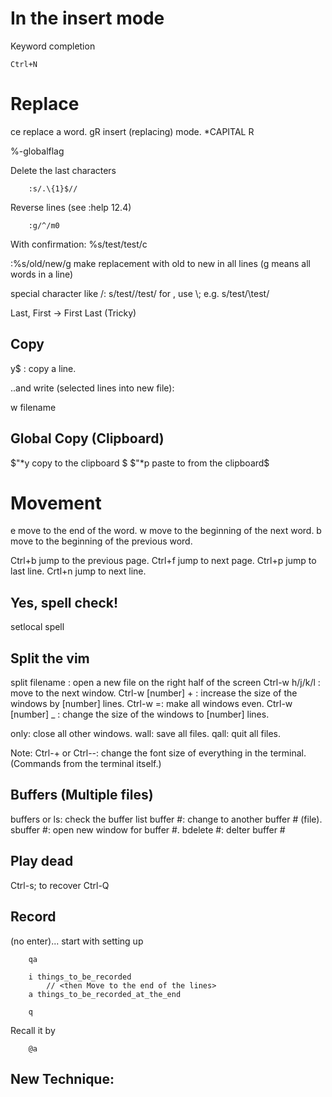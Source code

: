 # In the insert mode

Keyword completion

	Ctrl+N

# Replace
ce replace a word.
gR insert (replacing) mode. *CAPITAL R

%-globalflag

Delete the last characters

		:s/.\{1}$//
		
 Reverse lines (see :help 12.4)
 
 		:g/^/m0
 		
With confirmation: %s/test/test/c

:%s/old/new/g make replacement with old to new in all lines (g means all words in a line)

special character like /: s/test/\/test/
for \, use \\; e.g. s/test/\\test/

Last, First -> First Last (Tricky)
$$%s/\([^,]*\), \(.*\)/\2 \1/$$

## Copy
y$ : copy a line.

..and write (selected lines into new file):

w filename

## Global Copy (Clipboard)
$"*y copy to the clipboard $
$"*p paste to from the clipboard$


# Movement
e move to the end of the word.
w move to the beginning of the next word.
b move to the beginning of the previous word.


Ctrl+b jump to the previous page.
Ctrl+f jump to next page.
Ctrl+p jump to last line.
Crtl+n jump to next line.

## Yes, spell check!
setlocal spell


## Split the vim

split filename : open a new file on the right half of the screen
Ctrl-w h/j/k/l : move to the next window.
Ctrl-w [number] + : increase the size of the windows by [number] lines.
Ctrl-w =: make all windows even.
Ctrl-w [number] _ : change the size of the windows to [number] lines.

only: close all other windows.
wall: save all files.
qall: quit all files.

Note: Ctrl-+ or Ctrl--: change the font size of everything in the terminal. (Commands from the terminal itself.)

## Buffers (Multiple files)
buffers or ls: check the buffer list
buffer #: change to another buffer # (file).
sbuffer #: open new window for buffer #.
bdelete #: delter buffer #

## Play dead
Ctrl-s; to recover Ctrl-Q

## Record
(no enter)... start with setting up
		
		qa
		
		i things_to_be_recorded 
			// <then Move to the end of the lines> 
		a things_to_be_recorded_at_the_end
		
		q				 
		
Recall it by 

		@a
		
## New Technique:
